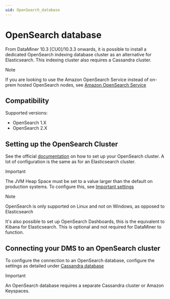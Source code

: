 ```yaml
---
uid: OpenSearch_database
---
```


# OpenSearch database

From DataMiner 10.3 [CU0]/10.3.3 onwards, it is possible to install a dedicated OpenSearch indexing database cluster as an alternative for Elasticsearch. This indexing cluster also requires a Cassandra cluster.

> [!NOTE]
> If you are looking to use the Amazon OpenSearch Service instead of on-prem hosted OpenSearch nodes, see [Amazon OpenSearch Service](xref:Amazon_OpenSearch_Service)

## Compatibility

Supported versions:

- OpenSearch 1.X
- OpenSearch 2.X

## Setting up the OpenSearch Cluster

See the official [documentation](https://opensearch.org/docs/latest/) on how to set up your OpenSearch cluster. A lot of configuration is the same as for an Elasticsearch cluster.

> [!IMPORTANT]
> The JVM Heap Space must be set to a value larger than the default on production systems.
> To configure this, see [Important settings](https://opensearch.org/docs/latest/opensearch/install/important-settings)

> [!NOTE]
> OpenSearch is only supported on Linux and not on Windows, as opposed to Elasticsearch

It's also possible to set up OpenSearch Dashboards, this is the equivalent to Kibana for Elasticsearch.
This is optional and not required for DataMiner to function.

## Connecting your DMS to an OpenSearch cluster

To configure the connection to an OpenSearch database, configure the settings as detailed under [Cassandra database](xref:Configuring_the_database_settings_in_Cube#cassandra-database)

> [!IMPORTANT]
> An OpenSearch database requires a separate Cassandra cluster or Amazon Keyspaces.
